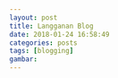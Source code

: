 ```yaml
---
layout: post
title: Langganan Blog
date: 2018-01-24 16:58:49
categories: posts
tags: [blogging]
gambar: 
---
```


